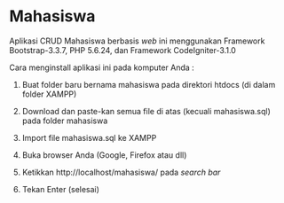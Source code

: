 # Mahasiswa
Aplikasi CRUD Mahasiswa berbasis <i>web</i> ini menggunakan Framework Bootstrap-3.3.7, PHP 5.6.24, dan Framework CodeIgniter-3.1.0

Cara menginstall aplikasi ini pada komputer Anda : 

1. Buat folder baru bernama mahasiswa pada direktori htdocs (di dalam folder XAMPP) 

2. Download dan paste-kan semua file di atas (kecuali mahasiswa.sql) pada folder mahasiswa 

3. Import file mahasiswa.sql ke XAMPP

4. Buka browser Anda (Google, Firefox atau dll) 

5. Ketikkan http://localhost/mahasiswa/ pada <i>search bar</i>

6. Tekan Enter (selesai)
